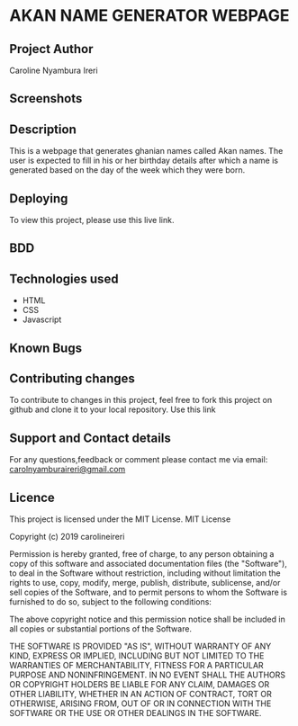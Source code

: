 # AKAN NAME GENERATOR WEBPAGE

## Project Author

Caroline Nyambura Ireri

## Screenshots

## Description

This is a webpage that generates ghanian names called Akan names. The user is expected to fill in his or her birthday details after which a name is generated based on the day of the week which they were born.
## Deploying

To view this project, please use this live link.

## BDD

## Technologies used

- HTML
- CSS
- Javascript

## Known Bugs

## Contributing changes

To contribute to changes in this project, feel free to fork this project on github and clone it to your local repository. Use this link

## Support and Contact details

For any questions,feedback or comment please contact me via email: carolnyamburaireri@gmail.com

## Licence

This project is licensed under the MIT License.
MIT License

Copyright (c) 2019 carolineireri

Permission is hereby granted, free of charge, to any person obtaining a copy of this software and associated documentation files (the "Software"), to deal in the Software without restriction, including without limitation the rights to use, copy, modify, merge, publish, distribute, sublicense, and/or sell copies of the Software, and to permit persons to whom the Software is furnished to do so, subject to the following conditions:

The above copyright notice and this permission notice shall be included in all copies or substantial portions of the Software.

THE SOFTWARE IS PROVIDED "AS IS", WITHOUT WARRANTY OF ANY KIND, EXPRESS OR IMPLIED, INCLUDING BUT NOT LIMITED TO THE WARRANTIES OF MERCHANTABILITY, FITNESS FOR A PARTICULAR PURPOSE AND NONINFRINGEMENT. IN NO EVENT SHALL THE AUTHORS OR COPYRIGHT HOLDERS BE LIABLE FOR ANY CLAIM, DAMAGES OR OTHER LIABILITY, WHETHER IN AN ACTION OF CONTRACT, TORT OR OTHERWISE, ARISING FROM, OUT OF OR IN CONNECTION WITH THE SOFTWARE OR THE USE OR OTHER DEALINGS IN THE SOFTWARE.
